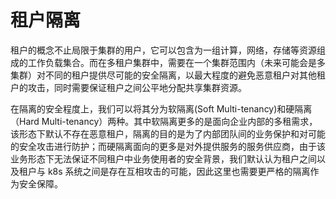 # 租户隔离

租户的概念不止局限于集群的用户，它可以包含为一组计算，网络，存储等资源组成的工作负载集合。而在多租户集群中，需要在一个集群范围内（未来可能会是多集群）对不同的租户提供尽可能的安全隔离，以最大程度的避免恶意租户对其他租户的攻击，同时需要保证租户之间公平地分配共享集群资源。

在隔离的安全程度上，我们可以将其分为软隔离(Soft Multi-tenancy)和硬隔离（Hard Multi-tenancy）两种。其中软隔离更多的是面向企业内部的多租需求，该形态下默认不存在恶意租户，隔离的目的是为了内部团队间的业务保护和对可能的安全攻击进行防护；而硬隔离面向的更多是对外提供服务的服务供应商，由于该业务形态下无法保证不同租户中业务使用者的安全背景，我们默认认为租户之间以及租户与 k8s 系统之间是存在互相攻击的可能，因此这里也需要更严格的隔离作为安全保障。
